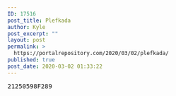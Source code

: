 ```yaml
---
ID: 17516
post_title: Plefkada
author: Kyle
post_excerpt: ""
layout: post
permalink: >
  https://portalrepository.com/2020/03/02/plefkada/
published: true
post_date: 2020-03-02 01:33:22
---
```

<pre>21250598F289</pre>